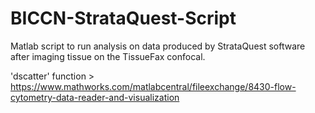 # BICCN-StrataQuest-Script
Matlab script to run analysis on data produced by StrataQuest software after imaging tissue on the TissueFax confocal.

'dscatter' function > https://www.mathworks.com/matlabcentral/fileexchange/8430-flow-cytometry-data-reader-and-visualization
